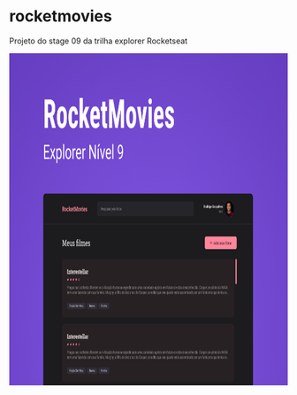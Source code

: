 # rocketmovies
Projeto do stage 09 da trilha explorer Rocketseat
<div align="center">
  <img src="/src/assets/rocketmovies.png" width="600" height="600"/>
</div>
